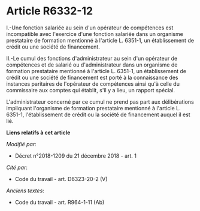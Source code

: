 # Article R6332-12

I.-Une fonction salariée au sein d'un opérateur de compétences est incompatible avec l'exercice d'une fonction salariée dans
un organisme prestataire de formation mentionné à l'article L. 6351-1, un établissement de crédit ou une société de
financement.

II.-Le cumul des fonctions d'administrateur au sein d'un opérateur de compétences et de salarié ou d'administrateur dans un
organisme de formation prestataire mentionné à l'article L. 6351-1, un établissement de crédit ou une société de financement
est porté à la connaissance des instances paritaires de l'opérateur de compétences ainsi qu'à celle du commissaire aux
comptes qui établit, s'il y a lieu, un rapport spécial.

L'administrateur concerné par ce cumul ne prend pas part aux délibérations impliquant l'organisme de formation prestataire
mentionné à l'article L. 6351-1, l'établissement de crédit ou la société de financement auquel il est lié.

**Liens relatifs à cet article**

_Modifié par_:

  - Décret n°2018-1209 du 21 décembre 2018 - art. 1

_Cité par_:

  - Code du travail - art. D6323-20-2 (V)

_Anciens textes_:

  - Code du travail - art. R964-1-11 (Ab)
